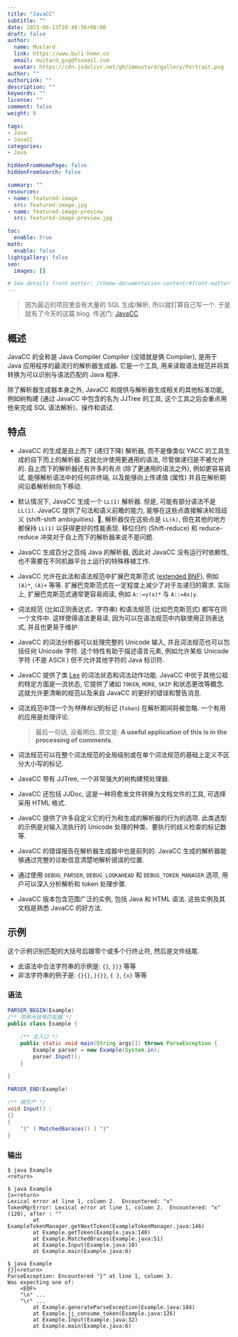 ```yaml
---
title: "JavaCC"
subtitle: ""
date: 2023-06-13T10:49:56+08:00
draft: false
author:
  name: Mustard	
  link: https://www.buli-home.cn
  email: mustard_gxg@foxmail.com
  avatar: https://cdn.jsdelivr.net/gh/immustard/gallery/Portrait.png
author: ""
authorLink: ""
description: ""
keywords: ""
license: ""
comment: false
weight: 0

tags:
- Java
- JavaCC
categories:
- Java

hiddenFromHomePage: false
hiddenFromSearch: false

summary: ""
resources:
- name: featured-image
  src: featured-image.jpg
- name: featured-image-preview
  src: featured-image-preview.jpg

toc:
  enable: true
math:
  enable: false
lightgallery: false
seo:
  images: []

# See details front matter: /theme-documentation-content/#front-matter
---
```


<!--more-->



> 因为最近的项目里会有大量的 SQL 生成/解析, 所以就打算自己写一个. 于是就有了今天的这篇 blog. 
> 传送门: [JavaCC](https://javacc.github.io/javacc/)

## 概述
JavaCC 的全称是 Java Compiler Compiler (没错就是俩 Compiler), 是用于 Java 应用程序的最流行的解析器生成器. 它是一个工具, 用来读取语法规范并将其转换为可以识别与语法匹配的 Java 程序. 

除了解析器生成器本身之外, JavaCC 和提供与解析器生成相关的其他标准功能, 例如树构建 (通过 JavaCC 中包含的名为 JJTree 的工具, 这个工具之后会重点用他来完成 SQL 语法解析)、操作和调试. 

## 特点
* JavaCC 的生成是自上而下 (递归下降) 解析器, 而不是像类似 YACC 的工具生成的自下而上的解析器. 这就允许使用更通用的语法, 尽管做递归是不被允许的. 自上而下的解析器还有许多的有点 (除了更通用的语法之外), 例如更容易调试, 能够解析语法中的任何非终端, 以及能够向上传递值 (属性) 并且在解析期间沿着解析树向下移动. 
* 默认情况下, JavaCC 生成一个 `LL(1)` 解析器. 但是, 可能有部分语法不是 `LL(1)`. JavaCC 提供了句法和语义前瞻的能力, 能够在这些点直接解决轮班歧义 (shift-shift ambiguities). 🌰, 解析器仅在这些点是 `LL(k)`, 但在其他的地方都保持 `LL(1)` 以获得更好的性能表现. 移位归约 (Shift-reduce) 和 reduce-reduce 冲突对于自上而下的解析器来说不是问题. 
* JavaCC 生成百分之百纯 Java 的解析器, 因此对 JavaCC 没有运行时依赖性, 也不需要在不同机器平台上运行的特殊移植工作. 
* JavaCC 允许在此法和语法规范中扩展巴克斯范式 ([extended BNF](https://en.wikipedia.org/wiki/Extended_Backus%E2%80%93Naur_form)), 例如 `(A)*`, `(A)+` 等等. 扩展巴克斯范式在一定程度上减少了对于左递归的需求. 实际上, 扩展巴克斯范式通常更容易阅读, 例如 `A::=y(x)*` 与 `A::=Ax|y`. 
* 词法规范 (比如正则表达式、字符串) 和语法规范 (比如巴克斯范式) 都写在同一个文件中. 这样使得语法更易读, 因为可以在语法规范中内联使用正则表达式, 并且也更易于维护. 
* JavaCC 的词法分析器可以处理完整的 Unicode 输入, 并且词法规范也可以包括任何 Unicode 字符. 这个特性有助于描述语言元素, 例如允许某些 Unicode 字符 (不是 ASCII ) 但不允许其他字符的 Java 标识符. 
* JavaCC 提供了类 [Lex](https://en.wikipedia.org/wiki/Lex_(software)) 的词法状态和词法动作功能. JavaCC 中优于其他公祖的特定方面是一流状态, 它提供了诸如 `TOKEN`, `MORE`, `SKIP` 和状态更改等概念. 这就允许更清晰的规范以及来自 JavaCC 的更好的错误和警告消息. 
* 词法规范中顶一个为*特殊标记*的标记 (`Token`) 在解析期间将被忽略. 一个有用的应用是处理评论. 
	
	> 最后一句话, 没看明白, 原文是: **A useful application of this is in the processing of comments.** 
* 词法规范可以在整个词法规范的全局级别或在单个词法规范的基础上定义不区分大小写的标记. 
* JavaCC 带有 JJTree, 一个非常强大的树构建预处理器. 
* JavaCC 还包括 JJDoc, 这是一种将愈发文件转换为文档文件的工具, 可选择采用 HTML 格式. 
* JavaCC 提供了许多自定义它的行为和生成的解析器的行为的选项. 此类选型的示例是对输入流执行的 Unicode 处理的种类、要执行的歧义检查的标记数等. 
* JavaCC 的错误报告在解析器生成器中也是前列的. JavaCC 生成的解析器能够通过完整的诊断信息清楚地解析错误的位置. 
* 通过使用 `DEBUG_PARSER`, `DEBUG_LOOKAHEAD` 和 `DEBUG_TOKEN_MANAGER` 选项, 用户可以深入分析解析和 token 处理步骤. 
* JavaCC 版本包含范围广泛的实例, 包括 Java 和 HTML 语法. 这些实例及其文档是熟悉 JavaCC 的好方法. 

## 示例
这个示例识别匹配的大括号后跟零个或多个行终止符, 然后是文件结尾. 

* 此语法中合法字符串的示例是: 
	`{}`, `}}}` 等等
* 非法字符串的例子是:
	`{}{}`, `}{}}`, `{ }`, `{x}` 等等
	
### 语法
```java
PARSER_BEGIN(Example)
/** 简单大括号匹配器 */
public class Example {
	
	/** 主入口 */
	public static void main(String args[]) throws ParseException {
		Example parser = new Example(System.in);
		parser.Input();
	}

}

PARSER_END(Example)
	
/** 根生产 */
void Input() : 
{}
{
	"{" [ MatchedBaraces() ] "}"
}
```

### 输出
```terminal
$ java Example
<return>
```

```terminal
$ java Example
{x<return>
Lexical error at line 1, column 2.  Encountered: "x"
TokenMgrError: Lexical error at line 1, column 2.  Encountered: "x" (120), after : ""
        at ExampleTokenManager.getNextToken(ExampleTokenManager.java:146)
        at Example.getToken(Example.java:140)
        at Example.MatchedBraces(Example.java:51)
        at Example.Input(Example.java:10)
        at Example.main(Example.java:6)
```

```terminal
$ java Example
{}}<return>
ParseException: Encountered "}" at line 1, column 3.
Was expecting one of:
    <EOF>
    "\n" ...
    "\r" ...
        at Example.generateParseException(Example.java:184)
        at Example.jj_consume_token(Example.java:126)
        at Example.Input(Example.java:32)
        at Example.main(Example.java:6)
```
